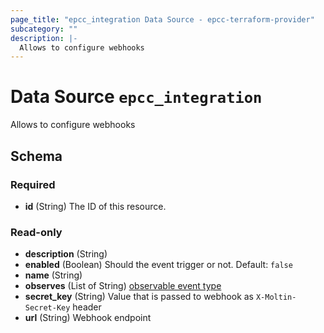 ```yaml
---
page_title: "epcc_integration Data Source - epcc-terraform-provider"
subcategory: ""
description: |-
  Allows to configure webhooks
---
```


# Data Source `epcc_integration`

Allows to configure webhooks



## Schema

### Required

- **id** (String) The ID of this resource.

### Read-only

- **description** (String)
- **enabled** (Boolean) Should the event trigger or not. Default: `false`
- **name** (String)
- **observes** (List of String) [observable event type](https://documentation.elasticpath.com/commerce-cloud/docs/api/advanced/events/create-an-event.html)
- **secret_key** (String) Value that is passed to webhook as `X-Moltin-Secret-Key` header
- **url** (String) Webhook endpoint


